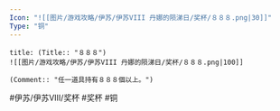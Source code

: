 ```yaml
---
Icon: "![[图片/游戏攻略/伊苏/伊苏VIII 丹娜的陨涕日/奖杯/８８８.png|30]]"
Type: "铜"
---
```

```ad-common-bronze-trophy
title: (Title:: "８８８")
![[图片/游戏攻略/伊苏/伊苏VIII 丹娜的陨涕日/奖杯/８８８.png|100]]

(Comment:: "任一道具持有８８８個以上。")
```

#伊苏/伊苏VIII/奖杯 #奖杯 #铜
